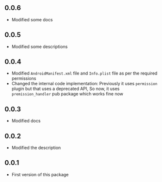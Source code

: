## 0.0.6

- Modified some docs

## 0.0.5

- Modified some descriptions

## 0.0.4

- Modified `AndroidManifest.xml` file and `Info.plist` file as per the required permissions
- Changed the internal code implementation: Previously it uses `permission` plugin but that uses a deprecated API, So now, it uses `premission_handler` pub package which works fine now

## 0.0.3

- Modified docs

## 0.0.2

- Modified the description

## 0.0.1

- First version of this package
